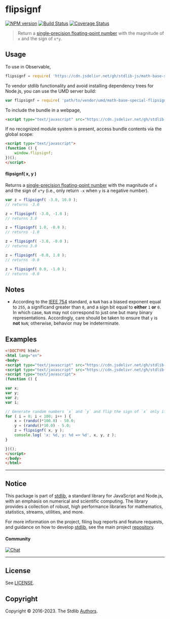 <!--

@license Apache-2.0

Copyright (c) 2021 The Stdlib Authors.

Licensed under the Apache License, Version 2.0 (the "License");
you may not use this file except in compliance with the License.
You may obtain a copy of the License at

   http://www.apache.org/licenses/LICENSE-2.0

Unless required by applicable law or agreed to in writing, software
distributed under the License is distributed on an "AS IS" BASIS,
WITHOUT WARRANTIES OR CONDITIONS OF ANY KIND, either express or implied.
See the License for the specific language governing permissions and
limitations under the License.

-->

# flipsignf

[![NPM version][npm-image]][npm-url] [![Build Status][test-image]][test-url] [![Coverage Status][coverage-image]][coverage-url] <!-- [![dependencies][dependencies-image]][dependencies-url] -->

> Return a [single-precision floating-point number][ieee754] with the magnitude of `x` and the sign of `x*y`.



<section class="usage">

## Usage

To use in Observable,

```javascript
flipsignf = require( 'https://cdn.jsdelivr.net/gh/stdlib-js/math-base-special-flipsignf@umd/browser.js' )
```

To vendor stdlib functionality and avoid installing dependency trees for Node.js, you can use the UMD server build:

```javascript
var flipsignf = require( 'path/to/vendor/umd/math-base-special-flipsignf/index.js' )
```

To include the bundle in a webpage,

```html
<script type="text/javascript" src="https://cdn.jsdelivr.net/gh/stdlib-js/math-base-special-flipsignf@umd/browser.js"></script>
```

If no recognized module system is present, access bundle contents via the global scope:

```html
<script type="text/javascript">
(function () {
    window.flipsignf;
})();
</script>
```

#### flipsignf( x, y )

Returns a [single-precision floating-point number][ieee754] with the magnitude of `x` and the sign of `x*y` (i.e., only return `-x` when `y` is a negative number).

```javascript
var z = flipsignf( -3.0, 10.0 );
// returns -3.0

z = flipsignf( -3.0, -1.0 );
// returns 3.0

z = flipsignf( 1.0, -0.0 );
// returns -1.0

z = flipsignf( -3.0, -0.0 );
// returns 3.0

z = flipsignf( -0.0, 1.0 );
// returns -0.0

z = flipsignf( 0.0, -1.0 );
// returns -0.0
```

</section>

<!-- /.usage -->

<section class="notes">

## Notes

-   According to the [IEEE 754][ieee754] standard, a `NaN` has a biased exponent equal to `255`, a significand greater than `0`, and a sign bit equal to **either** `1` **or** `0`. In which case, `NaN` may not correspond to just one but many binary representations. Accordingly, care should be taken to ensure that `y` is **not** `NaN`; otherwise, behavior may be indeterminate.

</section>

<!-- /.notes -->

<section class="examples">

## Examples

<!-- eslint no-undef: "error" -->

```html
<!DOCTYPE html>
<html lang="en">
<body>
<script type="text/javascript" src="https://cdn.jsdelivr.net/gh/stdlib-js/random-base-randu@umd/browser.js"></script>
<script type="text/javascript" src="https://cdn.jsdelivr.net/gh/stdlib-js/math-base-special-flipsignf@umd/browser.js"></script>
<script type="text/javascript">
(function () {

var x;
var y;
var z;
var i;

// Generate random numbers `x` and `y` and flip the sign of `x` only if `y` is negative...
for ( i = 0; i < 100; i++ ) {
    x = (randu()*100.0) - 50.0;
    y = (randu()*10.0) - 5.0;
    z = flipsignf( x, y );
    console.log( 'x: %d, y: %d => %d', x, y, z );
}

})();
</script>
</body>
</html>
```

</section>

<!-- /.examples -->

<!-- C interface documentation. -->



<!-- Section for related `stdlib` packages. Do not manually edit this section, as it is automatically populated. -->

<section class="related">

</section>

<!-- /.related -->

<!-- Section for all links. Make sure to keep an empty line after the `section` element and another before the `/section` close. -->


<section class="main-repo" >

* * *

## Notice

This package is part of [stdlib][stdlib], a standard library for JavaScript and Node.js, with an emphasis on numerical and scientific computing. The library provides a collection of robust, high performance libraries for mathematics, statistics, streams, utilities, and more.

For more information on the project, filing bug reports and feature requests, and guidance on how to develop [stdlib][stdlib], see the main project [repository][stdlib].

#### Community

[![Chat][chat-image]][chat-url]

---

## License

See [LICENSE][stdlib-license].


## Copyright

Copyright &copy; 2016-2023. The Stdlib [Authors][stdlib-authors].

</section>

<!-- /.stdlib -->

<!-- Section for all links. Make sure to keep an empty line after the `section` element and another before the `/section` close. -->

<section class="links">

[npm-image]: http://img.shields.io/npm/v/@stdlib/math-base-special-flipsignf.svg
[npm-url]: https://npmjs.org/package/@stdlib/math-base-special-flipsignf

[test-image]: https://github.com/stdlib-js/math-base-special-flipsignf/actions/workflows/test.yml/badge.svg?branch=main
[test-url]: https://github.com/stdlib-js/math-base-special-flipsignf/actions/workflows/test.yml?query=branch:main

[coverage-image]: https://img.shields.io/codecov/c/github/stdlib-js/math-base-special-flipsignf/main.svg
[coverage-url]: https://codecov.io/github/stdlib-js/math-base-special-flipsignf?branch=main

<!--

[dependencies-image]: https://img.shields.io/david/stdlib-js/math-base-special-flipsignf.svg
[dependencies-url]: https://david-dm.org/stdlib-js/math-base-special-flipsignf/main

-->

[chat-image]: https://img.shields.io/gitter/room/stdlib-js/stdlib.svg
[chat-url]: https://gitter.im/stdlib-js/stdlib/

[stdlib]: https://github.com/stdlib-js/stdlib

[stdlib-authors]: https://github.com/stdlib-js/stdlib/graphs/contributors

[umd]: https://github.com/umdjs/umd
[es-module]: https://developer.mozilla.org/en-US/docs/Web/JavaScript/Guide/Modules

[deno-url]: https://github.com/stdlib-js/math-base-special-flipsignf/tree/deno
[umd-url]: https://github.com/stdlib-js/math-base-special-flipsignf/tree/umd
[esm-url]: https://github.com/stdlib-js/math-base-special-flipsignf/tree/esm
[branches-url]: https://github.com/stdlib-js/math-base-special-flipsignf/blob/main/branches.md

[stdlib-license]: https://raw.githubusercontent.com/stdlib-js/math-base-special-flipsignf/main/LICENSE

[ieee754]: https://en.wikipedia.org/wiki/IEEE_754-1985

</section>

<!-- /.links -->
